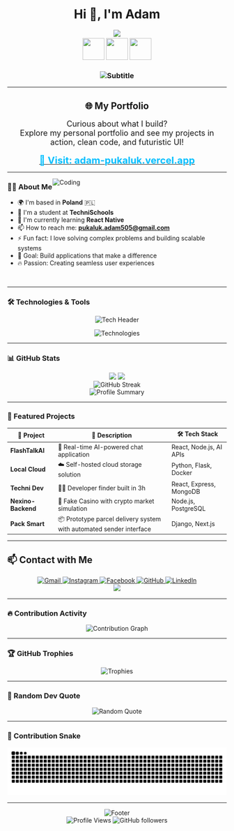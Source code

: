 <h1 align="center">Hi 👋, I'm Adam</h1>

<div align="center">
  <picture>
    <source media="(prefers-color-scheme: dark)" srcset="https://media.giphy.com/media/M9gbBd9nbDrOTu1Mqx/giphy.gif">
    <source media="(prefers-color-scheme: light)" srcset="https://media.giphy.com/media/M9gbBd9nbDrOTu1Mqx/giphy.gif">
    <img src="https://media.giphy.com/media/M9gbBd9nbDrOTu1Mqx/giphy.gif" width="100"/>
  </picture>
</div>

<div align="center">
  <img src="https://media.giphy.com/media/du3J3cXyzhj75IOgvA/giphy.gif" width="50" height="50"/>
  <img src="https://media.giphy.com/media/SWoSkN6DxTszqIKEqv/giphy.gif" width="50" height="50"/>
  <img src="https://media.giphy.com/media/ln7z2eWriiQAllfVcn/giphy.gif" width="50" height="50"/>
</div>

<h3 align="center">
  <img src="https://readme-typing-svg.demolab.com?font=Fira+Code&size=22&pause=1000&color=FF6B6B&center=true&vCenter=true&width=600&lines=A+passionate+Full-Stack+Developer;Building+the+future+one+line+at+a+time;Always+learning%2C+always+coding" alt="Subtitle" />
</h3>

---



<h2 align="center">🌐 My Portfolio</h2>

<p align="center" style="font-size: 18px;">
  Curious about what I build?<br/>
  Explore my personal portfolio and see my projects in action, clean code, and futuristic UI!
</p>

<div align="center">
  <a href="https://adam-pukaluk.vercel.app" target="_blank">
    <strong>
      <span style="font-size: 22px; color: #00BFFF;">🚀 Visit: adam-pukaluk.vercel.app</span>
    </strong>
  </a>
</div>

---

<img align="right" alt="Coding" width="400" src="https://media.giphy.com/media/qgQUggAC3Pfv687qPC/giphy.gif"/>

### 👨‍💻 About Me

- 🌍 I'm based in **Poland** 🇵🇱
- 🏫 I'm a student at **TechniSchools**
- 🌱 I'm currently learning **React Native**
- 📫 How to reach me: **pukaluk.adam505@gmail.com**
- ⚡ Fun fact: I love solving complex problems and building scalable systems
- 🎯 Goal: Build applications that make a difference
- 🔥 Passion: Creating seamless user experiences

<br clear="both"/>

---

### 🛠️ Technologies & Tools

<div align="center">
  <img src="https://readme-typing-svg.demolab.com?font=Fira+Code&size=18&pause=1000&color=F7931E&center=true&vCenter=true&width=600&lines=My+Tech+Arsenal;Always+Expanding+My+Skills;Building+With+Modern+Technologies" alt="Tech Header" />
</div>

<p align="center">
  <img src="https://skillicons.dev/icons?i=js,ts,react,html,css,py,cpp,php,flask,git,linux,nodejs,mysql,postgres,photoshop,illustrator,xd,prisma,express,nextjs,kali&theme=dark" alt="Technologies" />
</p>

---

### 📊 GitHub Stats

<div align="center">
  <picture>
    <source media="(prefers-color-scheme: dark)" srcset="https://github-readme-stats.vercel.app/api?username=adam903PL&show_icons=true&theme=tokyonight&include_all_commits=true&count_private=true&hide_border=true&bg_color=0D1117&title_color=F85D7F&icon_color=F85D7F&text_color=FFFFFF">
    <source media="(prefers-color-scheme: light)" srcset="https://github-readme-stats.vercel.app/api?username=adam903PL&show_icons=true&theme=default&include_all_commits=true&count_private=true&hide_border=true">
    <img height="180em" src="https://github-readme-stats.vercel.app/api?username=adam903PL&show_icons=true&theme=tokyonight&include_all_commits=true&count_private=true&hide_border=true&bg_color=0D1117&title_color=F85D7F&icon_color=F85D7F&text_color=FFFFFF"/>
  </picture>
  <picture>
    <source media="(prefers-color-scheme: dark)" srcset="https://github-readme-stats.vercel.app/api/top-langs/?username=adam903PL&layout=compact&langs_count=8&theme=tokyonight&hide_border=true&bg_color=0D1117&title_color=F85D7F&text_color=FFFFFF">
    <source media="(prefers-color-scheme: light)" srcset="https://github-readme-stats.vercel.app/api/top-langs/?username=adam903PL&layout=compact&langs_count=8&theme=default&hide_border=true">
    <img height="180em" src="https://github-readme-stats.vercel.app/api/top-langs/?username=adam903PL&layout=compact&langs_count=8&theme=tokyonight&hide_border=true&bg_color=0D1117&title_color=F85D7F&text_color=FFFFFF"/>
  </picture>
</div>

<div align="center">
  <picture>
    <source media="(prefers-color-scheme: dark)" srcset="https://github-readme-streak-stats.herokuapp.com/?user=adam903PL&theme=tokyonight&hide_border=true&background=0D1117&stroke=F85D7F&ring=F85D7F&fire=F85D7F&currStreakLabel=FFFFFF">
    <source media="(prefers-color-scheme: light)" srcset="https://github-readme-streak-stats.herokuapp.com/?user=adam903PL&theme=default&hide_border=true">
    <img src="https://github-readme-streak-stats.herokuapp.com/?user=adam903PL&theme=tokyonight&hide_border=true&background=0D1117&stroke=F85D7F&ring=F85D7F&fire=F85D7F&currStreakLabel=FFFFFF" alt="GitHub Streak" />
  </picture>
</div>

<div align="center">
  <img width="600" src="https://github-profile-summary-cards.vercel.app/api/cards/profile-details?username=adam903PL&theme=tokyonight" alt="Profile Summary"/>
</div>

---

### 🚀 Featured Projects
<div align="center">
  
| 🚀 Project | 📝 Description | 🛠️ Tech Stack |
|------------|----------------|----------------|
| **FlashTalkAI** | 🤖 Real-time AI-powered chat application | React, Node.js, AI APIs |
| **Local Cloud** | ☁️ Self-hosted cloud storage solution | Python, Flask, Docker |
| **Techni Dev** | 👨‍💻 Developer finder built in 3h | React, Express, MongoDB |
| **Nexino-Backend** | 🎰 Fake Casino with crypto market simulation | Node.js, PostgreSQL |
| **Pack Smart** | 📦 Prototype parcel delivery system with automated sender interface | Django, Next.js |

</div>


</div>

---

## 📫 Contact with Me

<div align="center">
  <a href="mailto:pukaluk.adam505@gmail.com" target="_blank">
    <img src="https://img.shields.io/badge/Gmail-D14836?style=for-the-badge&logo=gmail&logoColor=white&labelColor=D14836" alt="Gmail"/>
  </a>
  <a href="https://www.instagram.com/adam_pukaluk903/" target="_blank">
    <img src="https://img.shields.io/badge/Instagram-E4405F?style=for-the-badge&logo=instagram&logoColor=white&labelColor=E4405F" alt="Instagram"/>
  </a>
  <a href="https://www.facebook.com/adam.pukaluk.3/" target="_blank">
    <img src="https://img.shields.io/badge/Facebook-1877F2?style=for-the-badge&logo=facebook&logoColor=white&labelColor=1877F2" alt="Facebook"/>
  </a>
  <a href="https://github.com/adam903PL" target="_blank">
    <img src="https://img.shields.io/badge/GitHub-181717?style=for-the-badge&logo=github&logoColor=white&labelColor=181717" alt="GitHub"/>
  </a>
  <a href="https://www.linkedin.com/in/adam-pukaluk-339058298" target="_blank">
    <img src="https://img.shields.io/badge/LinkedIn-0077B5?style=for-the-badge&logo=linkedin&logoColor=white&labelColor=0077B5" alt="LinkedIn"/>
  </a>
</div>

<div align="center">
  <img src="https://capsule-render.vercel.app/api?type=waving&color=gradient&height=100&section=footer&text=Thanks%20for%20visiting!&fontSize=16&fontColor=fff&animation=twinkling"/>
</div>

---

### 🔥 Contribution Activity

<div align="center">
  <picture>
    <source media="(prefers-color-scheme: dark)" srcset="https://github-readme-activity-graph.vercel.app/graph?username=adam903PL&custom_title=Adam's%20Contribution%20Graph&bg_color=0D1117&color=F85D7F&line=F85D7F&point=FFFFFF&area_color=F85D7F&title_color=FFFFFF&area=true&hide_border=true">
    <source media="(prefers-color-scheme: light)" srcset="https://github-readme-activity-graph.vercel.app/graph?username=adam903PL&custom_title=Adam's%20Contribution%20Graph&bg_color=FFFFFF&color=000000&line=000000&point=000000&area_color=E0E0E0&title_color=000000&area=true&hide_border=true">
    <img src="https://github-readme-activity-graph.vercel.app/graph?username=adam903PL&custom_title=Adam's%20Contribution%20Graph&bg_color=0D1117&color=F85D7F&line=F85D7F&point=FFFFFF&area_color=F85D7F&title_color=FFFFFF&area=true&hide_border=true" alt="Contribution Graph" />
  </picture>
</div>

---

### 🏆 GitHub Trophies

<div align="center">
  <picture>
    <source media="(prefers-color-scheme: dark)" srcset="https://github-profile-trophy.vercel.app/?username=adam903PL&theme=tokyonight&no-frame=true&no-bg=true&column=7&margin-w=15&margin-h=15">
    <source media="(prefers-color-scheme: light)" srcset="https://github-profile-trophy.vercel.app/?username=adam903PL&theme=flat&no-frame=true&no-bg=true&column=7&margin-w=15&margin-h=15">
    <img src="https://github-profile-trophy.vercel.app/?username=adam903PL&theme=tokyonight&no-frame=true&no-bg=true&column=7&margin-w=15&margin-h=15" alt="Trophies" />
  </picture>
</div>

---

### 💭 Random Dev Quote

<div align="center">
  <picture>
    <source media="(prefers-color-scheme: dark)" srcset="https://quotes-github-readme.vercel.app/api?type=horizontal&theme=tokyonight&border=true">
    <source media="(prefers-color-scheme: light)" srcset="https://quotes-github-readme.vercel.app/api?type=horizontal&theme=default&border=true">
    <img src="https://quotes-github-readme.vercel.app/api?type=horizontal&theme=tokyonight&border=true" alt="Random Quote" />
  </picture>
</div>

---

### 🐍 Contribution Snake

<div align="center">
<picture>
  <source media="(prefers-color-scheme: dark)" srcset="https://raw.githubusercontent.com/Adam903PL/Adam903PL/output/github-contribution-grid-snake-dark.svg">
  <source media="(prefers-color-scheme: light)" srcset="https://raw.githubusercontent.com/Adam903PL/Adam903PL/output/github-contribution-grid-snake.svg">
  <img src="https://raw.githubusercontent.com/Adam903PL/Adam903PL/output/github-contribution-grid-snake-dark.svg" alt="Snake animation" />
</picture>
</div>

---

<div align="center">
  <img src="https://readme-typing-svg.demolab.com?font=Fira+Code&size=16&pause=1000&color=00FF41&center=true&vCenter=true&width=600&lines=Thanks+for+stopping+by!;Let's+build+something+amazing+together!;Keep+coding%2C+keep+learning!+%F0%9F%9A%80" alt="Footer" />
</div>

<div align="center">
  <img src="https://komarev.com/ghpvc/?username=adam903PL&label=Profile%20views&color=0e75b6&style=flat" alt="Profile Views" />
  <img src="https://img.shields.io/github/followers/adam903PL?label=Followers&style=social" alt="GitHub followers" />
</div>

